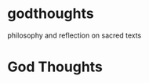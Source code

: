 # godthoughts
philosophy and reflection on sacred texts
<!doctypeHTML>
<head>
  <title> GodThoughts </title> 
</head> 
<body> 
  <h1> God Thoughts </h1> 
